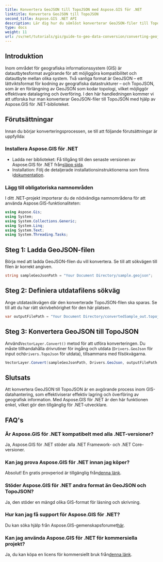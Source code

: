 ```yaml
---
title: Konvertera GeoJSON till TopoJSON med Aspose.GIS för .NET
linktitle: Konvertera GeoJSON till TopoJSON
second_title: Aspose.GIS .NET API
description: Lär dig hur du sömlöst konverterar GeoJSON-filer till TopoJSON-format med det kraftfulla Aspose.GIS för .NET-biblioteket. Denna steg-för-steg handledning täcker allt från installation till exekvering.
type: docs
weight: 11
url: /sv/net/tutorials/gis/guide-to-geo-data-conversion/converting-geojson-to-topojson/
---
```

## Introduktion

Inom området för geografiska informationssystem (GIS) är datautbytesformat avgörande för att möjliggöra kompatibilitet och datautbyte mellan olika system. Två vanliga format är GeoJSON – ett lättviktsformat för kodning av geografiska datastrukturer – och TopoJSON, som är en förlängning av GeoJSON som kodar topologi, vilket möjliggör effektivare datalagring och överföring. I den här handledningen kommer vi att utforska hur man konverterar GeoJSON-filer till TopoJSON med hjälp av Aspose.GIS för .NET-biblioteket.

## Förutsättningar

Innan du börjar konverteringsprocessen, se till att följande förutsättningar är uppfyllda:

### Installera Aspose.GIS för .NET

-  Ladda ner biblioteket: Få tillgång till den senaste versionen av Aspose.GIS för .NET från[släpp sida](https://releases.aspose.com/gis/net/).
-  Installation: Följ de detaljerade installationsinstruktionerna som finns i[dokumentation](https://reference.aspose.com/gis/net/).

### Lägg till obligatoriska namnområden

I ditt .NET-projekt importerar du de nödvändiga namnområdena för att använda Aspose.GIS-funktionaliteten:

```csharp
using Aspose.Gis;
using System;
using System.Collections.Generic;
using System.Linq;
using System.Text;
using System.Threading.Tasks;
```

## Steg 1: Ladda GeoJSON-filen

Börja med att ladda GeoJSON-filen du vill konvertera. Se till att sökvägen till filen är korrekt angiven.

```csharp
string sampleGeoJsonPath = "Your Document Directory/sample.geojson";
```

## Steg 2: Definiera utdatafilens sökväg

Ange utdatasökvägen där den konverterade TopoJSON-filen ska sparas. Se till att du har rätt skrivbehörighet för den här platsen.

```csharp
var outputFilePath = "Your Document Directory/convertedSample_out.topojson";
```

## Steg 3: Konvertera GeoJSON till TopoJSON

 Använd`VectorLayer.Convert()` metod för att utföra konverteringen. Du måste tillhandahålla drivrutiner för ingång och utdata (`Drivers.GeoJson` för input och`Drivers.TopoJson` för utdata), tillsammans med filsökvägarna.

```csharp
VectorLayer.Convert(sampleGeoJsonPath, Drivers.GeoJson, outputFilePath, Drivers.TopoJson);
```

## Slutsats

Att konvertera GeoJSON till TopoJSON är en avgörande process inom GIS-datahantering, som effektiviserar effektiv lagring och överföring av geografisk information. Med Aspose.GIS för .NET är den här funktionen enkel, vilket gör den tillgänglig för .NET-utvecklare.

## FAQ's

### Är Aspose.GIS för .NET kompatibelt med alla .NET-versioner?

Ja, Aspose.GIS för .NET stöder alla .NET Framework- och .NET Core-versioner.

### Kan jag prova Aspose.GIS för .NET innan jag köper?

 Absolut! En gratis provperiod är tillgänglig från[denna länk](https://releases.aspose.com/).

### Stöder Aspose.GIS för .NET andra format än GeoJSON och TopoJSON?

Ja, den stöder en mängd olika GIS-format för läsning och skrivning.

### Hur kan jag få support för Aspose.GIS för .NET?

 Du kan söka hjälp från Aspose.GIS-gemenskapsforumet[här](https://forum.aspose.com/c/gis/33).

### Kan jag använda Aspose.GIS för .NET för kommersiella projekt?

 Ja, du kan köpa en licens för kommersiellt bruk från[denna länk](https://purchase.conholdate.com/buy).